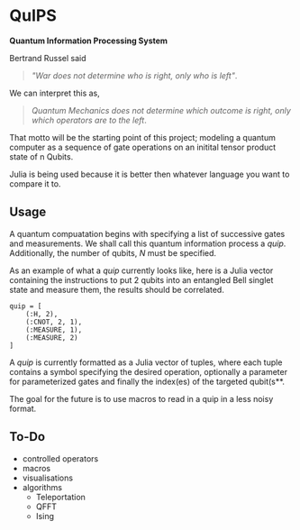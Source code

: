 # QuIPS
**Quantum Information Processing System**

Bertrand Russel said

>*"War does not determine who is right, only who is left"*.

We can interpret this as, 

>*Quantum Mechanics does not determine which outcome is right, only which operators are to the left*.

That motto will be the starting point of this project; modeling a quantum computer as a sequence of gate operations on an initital tensor product state of n Qubits.

Julia is being used because it is better then whatever language you want to compare it to. 

## Usage

A quantum compuatation begins with specifying a list of successive gates and measurements.  We shall call this quantum information process a *quip*. Additionally, the number of qubits, *N* must be specified. 

As an example of what a *quip* currently looks like, here is a Julia vector containing the instructions to put 2 qubits into an entangled Bell singlet state and measure them, the results should be correlated.

```
quip = [
    (:H, 2),
    (:CNOT, 2, 1),
    (:MEASURE, 1),
    (:MEASURE, 2)
]
```

A *quip* is currently formatted as a Julia vector of tuples, where each tuple contains a symbol specifying the desired operation, optionally a parameter for parameterized gates and finally the index(es) of the targeted qubit(s**. 

The goal for the future is to use macros to read in a quip in a less noisy format.
## To-Do

* controlled operators
* macros
* visualisations
* algorithms 
  * Teleportation
  * QFFT
  * Ising

